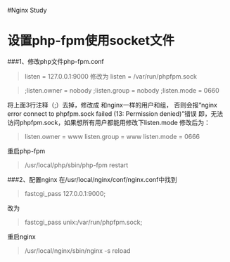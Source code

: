 #Nginx Study 

# 设置php-fpm使用socket文件

###1、修改php文件php-fpm.conf

>listen = 127.0.0.1:9000
修改为
>listen = /var/run/phpfpm.sock

>;listen.owner = nobody
>;listen.group = nobody
>;listen.mode = 0660

将上面3行注释（;）去掉，修改成 和nginx一样的用户和组，
否则会报“nginx error connect to phpfpm.sock failed (13: Permission denied)”错误
即，无法访问phpfpm.sock，如果想所有用户都能用修改下listen.mode
修改后为：

>listen.owner = www
>listen.group = www
>listen.mode = 0666


重启php-fpm 
>/usr/local/php/sbin/php-fpm restart

###2、配置nginx
在/usr/local/nginx/conf/nginx.conf中找到
>fastcgi_pass 127.0.0.1:9000;

改为
>fastcgi_pass unix:/var/run/phpfpm.sock;

重启nginx
>/usr/local/nginx/sbin/nginx -s reload
